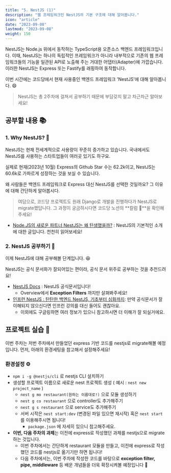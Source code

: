 ```yaml
---
title: "5. NestJS (1)"
description: "웹 프레임워크인 NestJS의 기본 구조에 대해 알아봅니다."
icon: "article"
date: "2023-09-08"
lastmod: "2023-09-08"
weight: 150
---
```


NestJS는 Node.js 위에서 동작하는 TypeScript용 오픈소스 백엔드 프레임워크입니다. 이때, NestJS는 하나의 독립적인 프레임워크가 아니라 내부적으로 기존의 웹 프레임워크들의 기능을 일관된 API로 노출해 주는 거대한 어댑터(Adapter)에 가깝습니다. 이러한 NestJS는 Express 또는 Fastify를 래핑하여 동작합니다.

이번 시간에는 코드당에서 현재 사용중인 백엔드 프레임워크 'NestJS'에 대해 알아봅니다. 😄

> NestJS는 총 2주차에 걸쳐서 공부하기 때문에 부담갖지 말고 차근차근 알아보세요! 

## 공부할 내용 📚

### 1. Why NestJS? 🦁

NestJS는 현재 전세계적으로 사용량이 꾸준히 증가하고 있습니다. 국내에서도 NestJS를 사용하는 스타트업들이 여러곳 있기도 하구요.

실제로 현재(2023년 10월) Express의 Github Star 수는 62.2k이고, NestJS는 60.6k로 가파르게 성장하는 것을 보실 수 있습니다.

왜 사람들은 백엔드 프레임워크로 Express 대신 NestJS를 선택한 것일까요?
그 이유에 대해 간단하게 알아봅시다.

> 여담으로, 코드당 프로젝트도 원래 Django로 개발을 진행하다가 NestJS로 migrate했답니다. 그 과정이 궁금하시다면 코드당 노션의 **칼럼 📰**을 확인해주세요!

- [Node.JS의 새로운 파트너 NestJS는 왜 탄생했을까?](https://goldenrabbit.co.kr/2023/06/05/nestjs/) : NestJS의 기본적인 소개에 대한 글입니다. 천천히 읽어보세요! 

### 2. NestJS 공부하기 📝

이제 NestJS에 대해 공부해볼 단계입니다. 😆
 
NestJS는 공식 문서화가 잘되어있는 편이라, 공식 문서 위주로 공부하는 것을 추천드려요!

- [NestJS Docs](https://docs.nestjs.com/) : NestJS 공식문서입니다!
    - Overview에서 **Exception Filters** 까지만 살펴봐주세요!
- [인프런 NestJS : 탄탄한 백엔드 NestJS, 기초부터 심화까지](https://www.inflearn.com/course/탄탄한-백엔드-네스트): 만약 공식문서가 잘 이해되지 않으신다면 인프런 강의를 대신 들어도 괜찮아요.
    - 이외에도 구글링하면 여러 정보가 있으니 참고하시면 더 이해가 잘 되실거에요.

## 프로젝트 실습 🎈

이번 주차는 저번 주차에서 만들었던 express 기반 코드를 nestjs로 migrate해볼 예정입니다. 먼저, 아래의 환경세팅을 참고해서 설정해주세요!

### 환경설정 ⚙️

- `npm i -g @nestjs/cli` 로 nestjs CLI 설치하기
- 생성할 프로젝트 이름으로 새로운 nest 프로젝트 생성 ( 예시 : `nest new project_name` )
    - `nest g mo restaurant(원하는 이름대로!)` 으로 모듈 생성하기
    - `nest g co restaurant` 으로 controller도 추가해주기
    - `nest g s restaurant` 으로 service도 추가해주기
    - 서버 시작은 `nest start:dev` (변경된 파일 있으면 재시작) 혹은 `nest start`를 이용해주시면 됩니다!
        - `package.json` 에 자세히 있으니 참고해주세요.
- **이번, 다음 주차의 과제**는 이전에 express로 작성했던 과제를 nestjs으로 migrate하는 것입니다.
    - 이번 주차에서는 간단하게 restaurant 모듈을 만들고, 이전에 express로 작성했던 코드를 nestjs로 옮기기만 하면 됩니다!
    - 다음 주차에서는, 이번 주차에 작성한 코드를 바탕으로 **exception filter, pipe, middleware** 등 배운 개념들을 더욱 확장시켜볼 예정입니다 🙂
